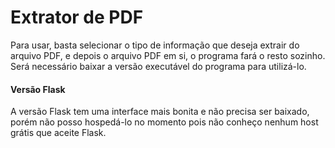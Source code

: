 # Extrator de PDF

Para usar, basta selecionar o tipo de informação que deseja extrair do arquivo PDF, e depois o arquivo PDF em si, o programa fará o resto sozinho.
Será necessário baixar a versão executável do programa para utilizá-lo.

#### Versão Flask
A versão Flask tem uma interface mais bonita e não precisa ser baixado, porém não posso hospedá-lo no momento pois não conheço nenhum host grátis que aceite Flask.
